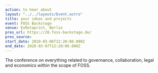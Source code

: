 ```yaml
---
action: to hear about
layout: "../../layouts/Event.astro"
title: your ideas and projects
event: FOSS Backstage
venue: ExRotaprint, Berlin
pres_url: https://20.foss-backstage.de/
pres_source:
start_date: 2020-03-06T12:20:00.000Z
end_date: 2020-03-07T12:20:00.000Z
---
```


The conference on everything related to governance, collaboration, legal and economics within the scope of FOSS.
